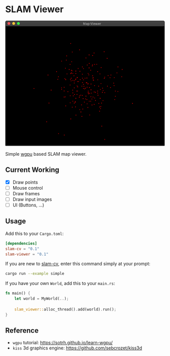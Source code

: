 # SLAM Viewer

![demo](screenshot.png)

Simple [wgpu](https://github.com/gfx-rs/wgpu-rs) based SLAM map viewer.

## Current Working

* [x] Draw points
* [ ] Mouse control
* [ ] Draw frames
* [ ] Draw input images
* [ ] UI (Buttons, ...)

## Usage

Add this to your `Cargo.toml`:

```toml
[dependencies]
slam-cv = "0.1"
slam-viewer = "0.1"
```

If you are new to [slam-cv](https://github.com/podo-os/slam-cv), enter this command simply at your prompt:

```sh
cargo run --example simple
```

If you have your own `World`, add this to your `main.rs`:

```rust
fn main() {
    let world = MyWorld(..);

    slam_viewer::alloc_thread().add(world).run();
}
```

## Reference

* `wgpu` tutorial: https://sotrh.github.io/learn-wgpu/
* `kiss` 3d graphics engine: https://github.com/sebcrozet/kiss3d
